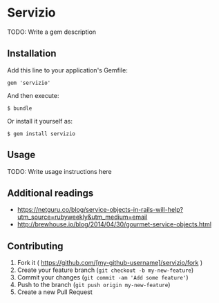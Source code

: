 # Servizio

TODO: Write a gem description

## Installation

Add this line to your application's Gemfile:

    gem 'servizio'

And then execute:

    $ bundle

Or install it yourself as:

    $ gem install servizio

## Usage

TODO: Write usage instructions here

## Additional readings
* https://netguru.co/blog/service-objects-in-rails-will-help?utm_source=rubyweekly&utm_medium=email
* http://brewhouse.io/blog/2014/04/30/gourmet-service-objects.html

## Contributing

1. Fork it ( https://github.com/[my-github-username]/servizio/fork )
2. Create your feature branch (`git checkout -b my-new-feature`)
3. Commit your changes (`git commit -am 'Add some feature'`)
4. Push to the branch (`git push origin my-new-feature`)
5. Create a new Pull Request
